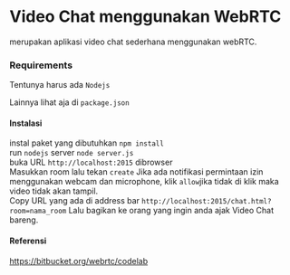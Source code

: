 # Video Chat menggunakan WebRTC
merupakan aplikasi video chat sederhana menggunakan webRTC.

### Requirements
Tentunya harus ada <code>Nodejs</code>

Lainnya lihat aja di <code>package.json</code>

#### Instalasi
instal paket yang dibutuhkan
<code>npm install</code>  <br>
run <code>nodejs</code> server
<code>node server.js</code> <br>
buka URL <code>http://localhost:2015</code> dibrowser <br>
Masukkan room lalu tekan <code>create</code>
Jika ada notifikasi permintaan izin menggunakan webcam dan microphone, klik <code>allow</code>jika tidak di klik maka video tidak akan tampil. <br>
Copy URL yang ada di address bar <code>http://localhost:2015/chat.html?room=nama_room</code>
Lalu bagikan ke orang yang ingin anda ajak Video Chat bareng.
<br>

#### Referensi

https://bitbucket.org/webrtc/codelab

